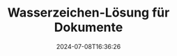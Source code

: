 ---
############################# Static ############################
layout: "family"
date:  2024-07-08T16:36:26
draft: false

product: "Watermark"
product_tag: "watermark"

lang: de

############################# Head ############################
head_title: "Dokumentwasserzeichen C# Java Node.js Python | Wasserzeichen hinzufügen"
head_description: "Fügen Sie Wasserzeichen zu PDF, Bildern und Dokumenten hinzu. Wasserzeichen-Lösung für Microsoft Office, PDF, OpenDocument, Bilder usw."

############################# Header ############################
title: "Wasserzeichen-Lösung für Dokumente"
description:  |
  Fügen Sie Text- und Bildwasserzeichen für Ihre Dokumente und Bilder hinzu.

  Suchen und ändern Sie Dokumentwasserzeichen auf bequeme Weise.

  Informieren Sie sich über Wasserzeichen, die in Ihren Dokumenten enthalten sind.

############################# Supported Platforms ###############################
supported_platforms:
  enable: true
  head_title: "Wähle deine Plattform"
  title: "Plattformunabhängigkeit"
  description: "Die GroupDocs.Watermark -Bibliothek unterstützt die folgenden Betriebssysteme und Frameworks:"
  details_link_title: "Erfahre mehr"

  items:
    # items loop
    - title: ".NET"
      description: GroupDocs.Watermark .NET 
      color: "blue"
      tag: "net"
      link: "/watermark/net/"
      features_link: "https://docs.groupdocs.com/watermark/net/system-requirements/"
      features:
          # features loop
          - rows: "4"
            content: |
                    .NET Framework 4.5 or higher <br> .NET Core 3.0 or higher <br> .NET 5.0 or higher
      
          # features loop
          - rows: "1"
            content: |
                    Windows <br> Linux <br> Mac OS
      
          # features loop
          - rows: "3"
            content: |
                    Microsoft Visual Studio <br> JetBrains Rider <br> Microsoft Visual Code
      
          # features loop
          - rows: "1"
            content: |
                    50+ file formats
      

    # items loop
    - title: "Java"
      description: GroupDocs.Watermark Java
      color: "red"
      tag: "java"
      link: "/watermark/java/"
      features_link: "https://docs.groupdocs.com/watermark/java/system-requirements/"
      features:
          # features loop
          - rows: "4"
            content: |
                    Java 8 or higher <br> Kotlin
      
          # features loop
          - rows: "1"
            content: |
                    Windows <br> Linux <br> Mac OS
      
          # features loop
          - rows: "3"
            content: |
                    IntelliJ IDEA <br> Eclipse <br> NetBeans
      
          # features loop
          - rows: "1"
            content: |
                    50+ file formats

    # items loop
    - title: "Node.js"
      description: GroupDocs.Watermark Node.js
      color: "green"
      tag: "nodejs-java"
      link: "/watermark/nodejs-java/"
      features_link: "https://docs.groupdocs.com/watermark/"
      features:
          # features loop
          - rows: "4"
            content: |
                    Node.js 16+ and J2SE 8.0 (1.8)+
      
          # features loop
          - rows: "1"
            content: |
                    Windows <br> Linux <br> Mac OS
      
          # features loop
          - rows: "3"
            content: |
                    Atom <br> Visual Studio Code <br> Jeder andere Texteditor
      
          # features loop
          - rows: "1"
            content: |
                    50+ file formats

    # items loop
    - title: "Python"
      description: GroupDocs.Watermark Python
      color: "yellow"
      tag: "python-net"
      link: "/watermark/python-net/"
      features_link: "https://docs.groupdocs.com/watermark/net/system-requirements/"
      features:
          # features loop
          - rows: "3"
            content: |
                    Python 3.9+ and .Net 6+
      
          # features loop
          - rows: "1"
            content: |
                    Windows <br> Linux <br> Mac OS
      
          # features loop
          - rows: "4"
            content: |
                    IDLE <br> PyCharm <br> Visual Studio Code
      
          # features loop
          - rows: "1"
            content: |
                    50+ file formats

############################# Features ###############################
features:
  enable: true
  title: "GroupDocs.Watermark Funktionsüberprüfung"
  description: "Die Bibliothek wurde entwickelt, um verschiedene Wasserzeichentypen für gängige Dokumentformate hinzuzufügen, zu suchen und zu aktualisieren."

  items:
    # items loop
    - icon: "protect"
      title: "Dateien mit Wasserzeichen schützen"
      content: "Fügen Sie Text- und Bildwasserzeichen an Ihre Geschäftsdokumente an."

    # items loop
    - icon: "search"
      title: "Suchen Sie nach vorhandenen Wasserzeichen"
      content: "Holen Sie sich detaillierte Informationen zu Wasserzeichen, die zuvor in einem Dokument platziert wurden."

    # items loop
    - icon: "manipulate"
      title: "Bearbeiten Sie die Wasserzeichen von Dokumenten"
      content: "Steuern Sie Text, Stil, Bild und andere Wasserzeichenfunktionen."

    # items loop
    - icon: "additional"
      title: "Verschiedene zusätzliche Funktionen"
      content: "Holen Sie sich Dokumentinformationen, aktualisieren Sie Hyperlinks oder den Seitenhintergrund usw."

############################# Code samples ############################
code_samples:
  enable: true
  title: "Dokumente durch Wasserzeichen schützen"
  description: "GroupDocs.Watermark Codebeispiele für typische Operationen."
  items:
    # code sample loop
    - title: "Erstellen eines Wasserzeichens."
      content: |
       Um ein Wasserzeichen an ein Dokument anzuhängen, geben Sie den Pfad zur Zieldatei an. Sie haben viele Optionen zur Auswahl, um ein benutzerdefiniertes Wasserzeichen auf einer bestimmten Seite zu erhalten.
      samples:
        - language: "C#"
          color: "blue"
          content: |
            ```csharp {style=abap}   
            // Geben Sie das Dokument an, das mit einem Wasserzeichen versehen werden soll
            using (Watermarker watermarker = new Watermarker("source.docx"))
            {
                // Wasserzeichen-Objekt erstellen
                TextWatermark watermark = new TextWatermark("top secret", new Font("Arial", 36));

                // Wasserzeichenoptionen festlegen
                watermark.ForegroundColor = Color.Red;
                watermark.HorizontalAlignment = HorizontalAlignment.Center;
                watermark.VerticalAlignment = VerticalAlignment.Center;

                // Wasserzeichen hinzufügen und verarbeitete Datei speichern
                watermarker.Add(watermark);
                watermarker.Save("result.docx");
            }
            ```
        - language: "Java"
          color: "red"
          content: |
            ```java {style=abap}   
            // Geben Sie das Dokument an, das mit einem Wasserzeichen versehen werden soll
            Watermarker watermarker = new Watermarker("source.docx");

            // Wasserzeichen-Objekt erstellen
            TextWatermark watermark = new TextWatermark("top secret", new Font("Arial", 36));

            // Wasserzeichenoptionen festlegen
            watermark.setForegroundColor(Color.getRed());
            watermark.setHorizontalAlignment(HorizontalAlignment.Center);
            watermark.setVerticalAlignment(VerticalAlignment.Center);

            // Wasserzeichen hinzufügen und verarbeitete Datei speichern
            watermarker.add(watermark);
            watermarker.save("result.docx");
            watermarker.close();
            ```
        - language: "TypeScript"
          color: "green"
          content: |
            ```javascript {style=abap}  
            // Geben Sie das Dokument an, das mit einem Wasserzeichen versehen werden soll
            const watermarker = new Watermarker("source.docx");

            // Wasserzeichen-Objekt erstellen
            const watermark = new TextWatermark("top secret", new Font("Arial", 36));

            // Wasserzeichenoptionen festlegen
            watermark.setForegroundColor(Color.getRed());
            watermark.setHorizontalAlignment(HorizontalAlignment.Center);
            watermark.setVerticalAlignment(VerticalAlignment.Center);

            // Wasserzeichen hinzufügen und verarbeitete Datei speichern
            watermarker.add(watermark);
            watermarker.save("result.docx");
            ```
        - language: "Python"
          color: "yellow"
          content: |
            ```python {style=abap}  
            def run():
                # Geben Sie das Dokument an, das mit einem Wasserzeichen versehen werden soll
                with groupdocs.watermark.Watermarker("source.docx") as watermarker:
                    font = groupdocs.watermark.watermarks.Font("Arial", 36.0)

                    # Wasserzeichen-Objekt erstellen
                    watermark = groupdocs.watermark.watermarks.TextWatermark("top secret", font)

                    # Wasserzeichenoptionen festlegen
                    watermark.foreground_color = groupdocs.watermark.watermarks.Color.red;
                    watermark.horizontal_alignment = groupdocs.watermark.common.HorizontalAlignment.CENTER
                    watermark.vertical_alignment = groupdocs.watermark.common.VerticalAlignment.CENTER

                    # Wasserzeichen hinzufügen und verarbeitete Datei speichern
                    watermarker.add(watermark)
                    watermarker.save("result.docx")
            ```


############################# Supported Formats ###############################
formats:
  enable: true
  title: "Über 50 Dateiformate werden unterstützt"
  description: "GroupDocs.Watermark bietet Wasserzeichen für gängige Dokument- und Dateiformate."

############################# Metrics ###############################
metrics:
  enable: true
  title: "Statistische Daten unserer Bibliothek"
  description: "Tauchen Sie tief in die wichtigsten Kennzahlen ein und geben Sie Einblicke in unsere Erfolge, Auswirkungen und unser Wachstum."

  items:
    # items loop
    - number: "50+"
      title: "Unterstützte Formate"
      content: "Die Bibliothek ist in der Lage, mehr als 50 der gängigsten Dateiformate zu verarbeiten."

    # items loop
    - number: "500k"
      title: "NuGet herunterladen"
      content: "GroupDocs.Watermark for .NET ist eine beliebte Bibliothek mit über 500.000 Downloads auf NuGet."

    # items loop
    - number: "15k"
      title: "Maven lädt herunter"
      content: "Mit über 15.000 Downloads auf Maven ist GroupDocs.Watermark eine beliebte Wahl für Java Entwickler."

    # items loop
    - number: "140+"
      title: "Glückliche Kunden"
      content: "Einzelne Entwickler und Top-Unternehmen weltweit bevorzugen unsere Bibliotheken, um innovative Lösungen zu entwickeln."


############################# Customers ###############################
customers:
  enable: true
  title: "Unsere zufriedenen Kunden"
  description: "GroupDocs Bibliotheken sind für weltweit bekannte und angesehene Marken auf der ganzen Welt tätig."

  items:
    # items loop
    - title: "BenQ Corporation"
      logo: "benq"
      
    # items loop
    - title: "Nasdaq Stock Market"
      logo: "nasdaq"
      
    # items loop
    - title: "AT&T Inc."
      logo: "att"
      
    # items loop
    - title: "Customer logo AstraZeneca"
      logo: "astrazeneca"
      
    # items loop
    - title: "Central Bank of Argentina"
      logo: "argentinacentralbank"
      
    # items loop
    - title: "Roche Holding AG"
      logo: "roche"
      
    # items loop
    - title: "Capita"
      logo: "capita"
      
    # items loop
    - title: "Axa S.A."
      logo: "axa"
      
    # items loop
    - title: "Instructure Inc."
      logo: "instructure"
      
    # items loop
    - title: "Wipro"
      logo: "wipro"


############################# Actions ###############################
actions:
  enable: true
  title: "Bereit loszulegen?"
  description: "Testen Sie GroupDocs.Watermark Funktionen kostenlos auf Ihrer Plattform"

  items:
    # items loop
    - title: ".NET"
      color: "blue"
      link: "/watermark/net/"

    # items loop
    - title: "Java"
      color: "red"
      link: "/watermark/java/"

    # items loop
    - title: "Node.js"
      color: "green"
      link: "/watermark/nodejs-java/"      

############################# FAQ ###############################
faq:
  enable: true
  title: "Häufig gestellte Fragen"
  description: "Schauen Sie sich unsere häufig gestellten Fragen an"

  items:
    # items loop
    - question: "Werden von GroupDocs.Watermark externe Bibliotheken für die Bearbeitung von Dokumenten benötigt?"
      answer: "GroupDocs.Watermark funktioniert unabhängig, Software von Drittanbietern wie Adobe Acrobat, Microsoft Office usw. ist nicht erforderlich."

    # items loop
    - question: "Kann ich GroupDocs.Watermark Funktionen vor dem Kauf testen?"
      answer: "Ja, GroupDocs.Watermark bietet eine kostenlose Testversion an! Installieren Sie es und probieren Sie es aus, aber denken Sie daran: Testversionen fügen Ihren Dokumenten „Test-Badges“ hinzu, nur die ersten 3 Seiten werden verarbeitet. Willst du das volle Erlebnis? Holen Sie sich eine kostenlose temporäre 30-Tage-Lizenz für den vollen Funktionsumfang. Einzelheiten finden Sie unter [temporäre Lizenz](https://purchase.groupdocs.com/temporary-license/)."

    # items loop
    - question: "Welche Lizenztypen werden angeboten?"
      answer: "Benötigen Sie eine GroupDocs.Watermark -Lizenz? Wir haben Optionen! Wählen Sie aus Lizenzen, die auf vielen Optionen basieren. Anzahl der Entwickler in Ihrem Team. Einsatzorte wie einzelne Büros oder entfernte Arbeitsplätze. Muss der Endkundenvertrieb das SDK/API mit den Kunden teilen? Alternativ gibt es eine Lizenz für die monatliche Nutzung: Bei kostenpflichtigen Tarifen zahlen Sie nur für das, was Sie nutzen. Tauchen Sie tiefer ein und finden Sie den perfekten [Preis](https://purchase.groupdocs.com/pricing/watermark/net/)."

############################# Cloud Links ###############################
cloud_links:
  enable: true
  title: "GroupDocs.Watermark Low-Code-APIs"
  description: "Fügen Sie mithilfe unserer cloudbasierten REST API mithilfe Ihrer Anwendung Wasserzeichen zu Dateien hinzu."
  
  items:
    # items loop
    - title: "GroupDocs.Watermark Cloud for cURL"
      content: "Verwenden Sie die cURL REST ful-API, um PDF, Word, Excel, PowerPoint, JPEG und andere beliebte Dateiformate mit Wasserzeichen zu versehen."
      icon: "groupdocs_watermark-for-curl"
      link: "https://products.groupdocs.cloud/watermark/curl"

    # items loop
    - title: "GroupDocs.Watermark Cloud for .NET"
      content: "Stärken Sie Ihre .NET Anwendungen mit Funktionen zum Wasserzeichen für Dokumente von Cloud SDK für .NET. Schützen Sie Geschäftsdokumente auf eigene Faust."
      icon: "groupdocs_watermark-for-net"
      link: "https://products.groupdocs.cloud/watermark/net"

    # items loop
    - title: "GroupDocs.Watermark Cloud for Java"
      content: "Das für Java entwickelte GroupDocs.Watermark SDK bietet neue Möglichkeiten für Ihre Java Anwendungen und Geschäftsdateien."
      icon: "groupdocs_watermark-for-java"
      link: "https://products.groupdocs.cloud/watermark/java"

############################# App links ###############################
app_links:
  enable: true
  title: "GroupDocs.Watermark Webanwendungen"
  description: "GroupDocs gewährt Zugriff auf eine Webanwendung zum Hinzufügen von Wasserzeichen zu Ihren Dokumenten. Mehr als 50 beliebte Dateiformate können in Ihrem Lieblingsbrowser KOSTENLOS mit einem Wasserzeichen versehen werden."

  items:
    # items loop
    - title: "GroupDocs.Watermark Total"
      content: "Online-Tool zum Hinzufügen von Wasserzeichen zu Dokumenten von jedem Gerät aus."
      icon: "groupdocs_watermark-app"
      link: "https://products.groupdocs.app/watermark/total"

    # items loop
    - title: "GroupDocs.Watermark DOCX"
      content: "Wasserzeichen MS Word DOCX online."
      icon: "groupdocs_words-app"
      link: "https://products.groupdocs.app/watermark/docx"

    # items loop
    - title: "GroupDocs.Watermark PDF"
      content: "Schützen Sie PDF Dokumente online."
      icon: "groupdocs_pdf-app"
      link: "https://products.groupdocs.app/watermark/pdf"


      


---